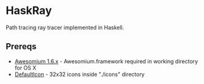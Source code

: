 HaskRay
=======

Path tracing ray tracer implemented in Haskell.

Prereqs
-------

* [Awesomium 1.6.x](http://awesomium.com/) - Awesomium.framework required in working directory for OS X
* [DefaultIcon](http://www.defaulticon.com/) - 32x32 icons inside "./icons" directory
